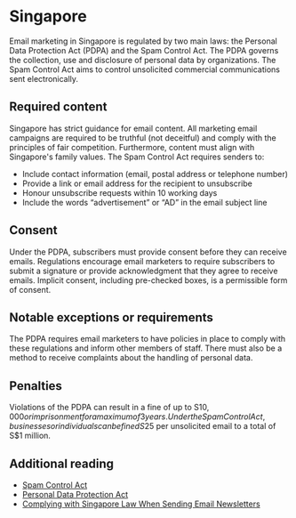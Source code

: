 # Singapore
Email marketing in Singapore is regulated by two main laws: the Personal Data Protection Act (PDPA) and the Spam Control Act. The PDPA governs the collection, use and disclosure of personal data by organizations. The Spam Control Act aims to control unsolicited commercial communications sent electronically.

## Required content
Singapore has strict guidance for email content. All marketing email campaigns are required to be truthful (not deceitful) and comply with the principles of fair competition. Furthermore, content must align with Singapore's family values. The Spam Control Act requires senders to:

- Include contact information (email, postal address or telephone number)
- Provide a link or email address for the recipient to unsubscribe
- Honour unsubscribe requests within 10 working days
- Include the words “advertisement” or “AD” in the email subject line

## Consent
Under the PDPA, subscribers must provide consent before they can receive emails. Regulations encourage email marketers to require subscribers to submit a signature or provide acknowledgment that they agree to receive emails. Implicit consent, including pre-checked boxes, is a permissible form of consent.

## Notable exceptions or requirements
The PDPA requires email marketers to have policies in place to comply with these regulations and inform other members of staff. There must also be a method to receive complaints about the handling of personal data.

## Penalties
Violations of the PDPA can result in a fine of up to S$10,000 or imprisonment for a maximum of 3 years. Under the Spam Control Act, businesses or individuals can be fined S$25 per unsolicited email to a total of S$1 million.

## Additional reading
- [Spam Control Act](https://sso.agc.gov.sg/Act/SCA2007)
- [Personal Data Protection Act](https://www.pdpc.gov.sg/Overview-of-PDPA/The-Legislation/Personal-Data-Protection-Act)
- [Complying with Singapore Law When Sending Email Newsletters](https://singaporelegaladvice.com/law-articles/email-newsletters-comply-singapore-law)
